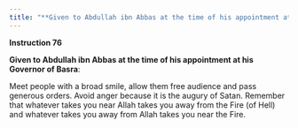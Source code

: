 ```yaml
---
title: "**Given to Abdullah ibn Abbas at the time of his appointment at his Governor of Basra**:" 
---
```

**Instruction 76**

**Given to Abdullah ibn Abbas at the time of his appointment at his Governor of Basra**:

Meet people with a broad smile, allow them free audience and pass generous orders\. Avoid anger because it is the augury of Satan\. Remember that whatever takes you near Allah takes you away from the Fire \(of Hell\) and whatever takes you away from Allah takes you near the Fire\.

